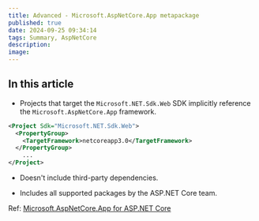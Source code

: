 ```yaml
---
title: Advanced - Microsoft.AspNetCore.App metapackage
published: true
date: 2024-09-25 09:34:14
tags: Summary, AspNetCore
description: 
image:
---
```


## In this article

 - Projects that target the ```Microsoft.NET.Sdk.Web``` SDK implicitly reference the ```Microsoft.AspNetCore.App``` framework.

```xml
<Project Sdk="Microsoft.NET.Sdk.Web">
  <PropertyGroup>
    <TargetFramework>netcoreapp3.0</TargetFramework>
  </PropertyGroup>
    ...
</Project>
```

 - Doesn't include third-party dependencies.

 - Includes all supported packages by the ASP.NET Core team.

Ref: [Microsoft.AspNetCore.App for ASP.NET Core](https://learn.microsoft.com/en-us/aspnet/core/fundamentals/metapackage-app?view=aspnetcore-8.0)
